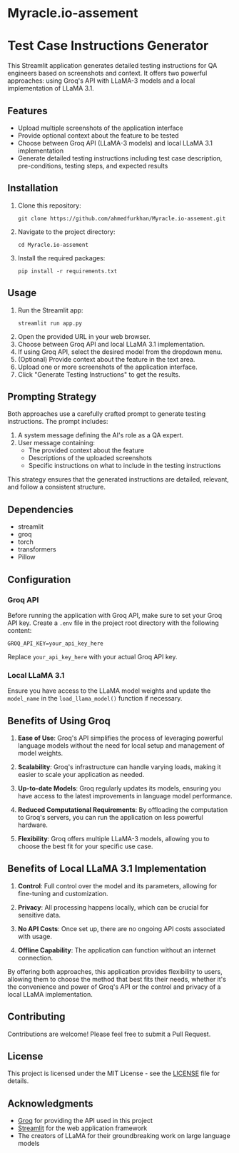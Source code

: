# Myracle.io-assement
# Test Case Instructions Generator

This Streamlit application generates detailed testing instructions for QA engineers based on screenshots and context. It offers two powerful approaches: using Groq's API with LLaMA-3 models and a local implementation of LLaMA 3.1.

## Features

- Upload multiple screenshots of the application interface
- Provide optional context about the feature to be tested
- Choose between Groq API (LLaMA-3 models) and local LLaMA 3.1 implementation
- Generate detailed testing instructions including test case description, pre-conditions, testing steps, and expected results

## Installation

1. Clone this repository:
   ```
   git clone https://github.com/ahmedfurkhan/Myracle.io-assement.git
   ```
2. Navigate to the project directory:
   ```
   cd Myracle.io-assement
   ```
3. Install the required packages:
   ```
   pip install -r requirements.txt
   ```

## Usage

1. Run the Streamlit app:
   ```
   streamlit run app.py
   ```
2. Open the provided URL in your web browser.
3. Choose between Groq API and local LLaMA 3.1 implementation.
4. If using Groq API, select the desired model from the dropdown menu.
5. (Optional) Provide context about the feature in the text area.
6. Upload one or more screenshots of the application interface.
7. Click "Generate Testing Instructions" to get the results.

## Prompting Strategy

Both approaches use a carefully crafted prompt to generate testing instructions. The prompt includes:

1. A system message defining the AI's role as a QA expert.
2. User message containing:
   - The provided context about the feature
   - Descriptions of the uploaded screenshots
   - Specific instructions on what to include in the testing instructions

This strategy ensures that the generated instructions are detailed, relevant, and follow a consistent structure.

## Dependencies

- streamlit
- groq
- torch
- transformers
- Pillow

## Configuration

### Groq API
Before running the application with Groq API, make sure to set your Groq API key. Create a `.env` file in the project root directory with the following content:

```
GROQ_API_KEY=your_api_key_here
```

Replace `your_api_key_here` with your actual Groq API key.

### Local LLaMA 3.1
Ensure you have access to the LLaMA model weights and update the `model_name` in the `load_llama_model()` function if necessary.

## Benefits of Using Groq

1. **Ease of Use**: Groq's API simplifies the process of leveraging powerful language models without the need for local setup and management of model weights.

2. **Scalability**: Groq's infrastructure can handle varying loads, making it easier to scale your application as needed.

3. **Up-to-date Models**: Groq regularly updates its models, ensuring you have access to the latest improvements in language model performance.

4. **Reduced Computational Requirements**: By offloading the computation to Groq's servers, you can run the application on less powerful hardware.

5. **Flexibility**: Groq offers multiple LLaMA-3 models, allowing you to choose the best fit for your specific use case.

## Benefits of Local LLaMA 3.1 Implementation

1. **Control**: Full control over the model and its parameters, allowing for fine-tuning and customization.

2. **Privacy**: All processing happens locally, which can be crucial for sensitive data.

3. **No API Costs**: Once set up, there are no ongoing API costs associated with usage.

4. **Offline Capability**: The application can function without an internet connection.

By offering both approaches, this application provides flexibility to users, allowing them to choose the method that best fits their needs, whether it's the convenience and power of Groq's API or the control and privacy of a local LLaMA implementation.

## Contributing

Contributions are welcome! Please feel free to submit a Pull Request.

## License

This project is licensed under the MIT License - see the [LICENSE](LICENSE) file for details.

## Acknowledgments

- [Groq](https://groq.com/) for providing the API used in this project
- [Streamlit](https://streamlit.io/) for the web application framework
- The creators of LLaMA for their groundbreaking work on large language models
